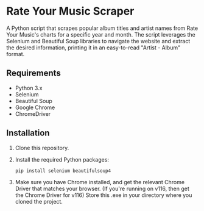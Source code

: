 # Rate Your Music Scraper

A Python script that scrapes popular album titles and artist names from Rate Your Music's charts for a specific year and month. The script leverages the Selenium and Beautiful Soup libraries to navigate the website and extract the desired information, printing it in an easy-to-read "Artist - Album" format.

## Requirements

- Python 3.x
- Selenium
- Beautiful Soup
- Google Chrome
- ChromeDriver

## Installation

1. Clone this repository.
2. Install the required Python packages:

   ```bash
   pip install selenium beautifulsoup4

3. Make sure you have Chrome installed, and get the relevant Chrome Driver that matches your browser. (If you're running on v116, then get the Chrome Driver for v116) Store this .exe in your directory where you cloned the project.

